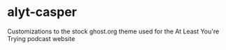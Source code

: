 alyt-casper
===========

Customizations to the stock ghost.org theme used for the At Least You're Trying podcast website
